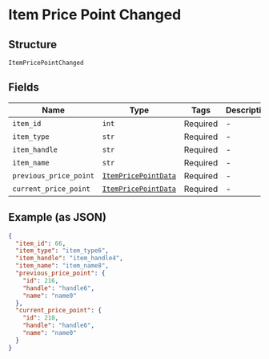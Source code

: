 
# Item Price Point Changed

## Structure

`ItemPricePointChanged`

## Fields

| Name | Type | Tags | Description |
|  --- | --- | --- | --- |
| `item_id` | `int` | Required | - |
| `item_type` | `str` | Required | - |
| `item_handle` | `str` | Required | - |
| `item_name` | `str` | Required | - |
| `previous_price_point` | [`ItemPricePointData`](../../doc/models/item-price-point-data.md) | Required | - |
| `current_price_point` | [`ItemPricePointData`](../../doc/models/item-price-point-data.md) | Required | - |

## Example (as JSON)

```json
{
  "item_id": 66,
  "item_type": "item_type6",
  "item_handle": "item_handle4",
  "item_name": "item_name8",
  "previous_price_point": {
    "id": 216,
    "handle": "handle6",
    "name": "name0"
  },
  "current_price_point": {
    "id": 218,
    "handle": "handle6",
    "name": "name0"
  }
}
```

